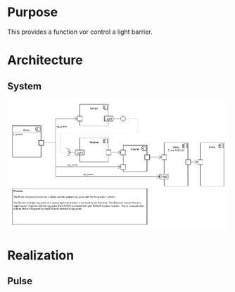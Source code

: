# Purpose

This provides a function vor control a light barrier.

# Architecture
## System 
![System architecture](./doc/architecture.png)

# Realization
## Pulse
